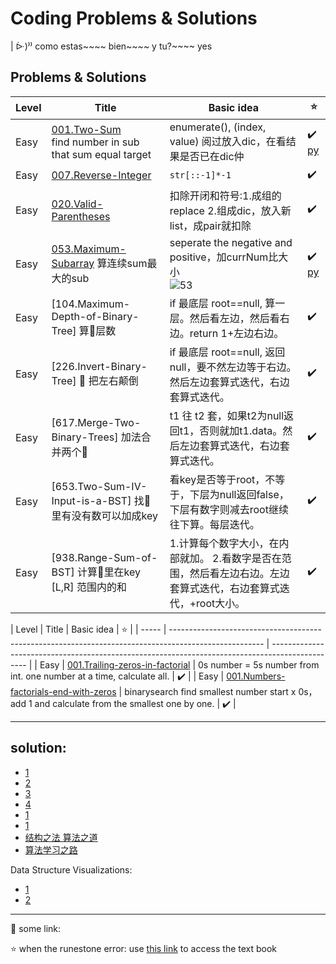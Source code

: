 


# Coding Problems & Solutions


| ᐕ)⁾⁾ como estas~~~~ bien~~~~ y tu?~~~~ yes


## Problems & Solutions

| Level | Title                                                                                              | Basic idea                                                                                                       | ⭐                                                                                                            |
| ----- | -------------------------------------------------------------------------------------------------- | ---------------------------------------------------------------------------------------------------------------- | ------------------------------------------------------------------------------------------------------------ |
| Easy  | [001.Two-Sum](https://leetcode.com/problems/two-sum) <br> find number in sub that sum equal target | enumerate(), (index, value) 阅过放入dic，在看结果是否已在dic仲                                                   | ✔️ [py](https://github.com/ocholuo/language/blob/master/be-careful-donot-delete-leecode/leepy/001.two-sum.py) |
| Easy  | [007.Reverse-Integer](https://leetcode.com/problems/reverse-integer)                               | `str[::-1]*-1`                                                                                                   | ✔️                                                                                                            |
| Easy  | [020.Valid-Parentheses](https://leetcode.com/problems/valid-parentheses)                           | 扣除开闭和符号:1.成组的replace 2.组成dic，放入新list，成pair就扣除                                               | ✔️                                                                                                            |
| Easy  | [053.Maximum-Subarray](https://leetcode.com/problems/maximum-subarray) 算连续sum最大的sub          | seperate the negative and positive，加currNum比大小 <br> ![53](https://i.imgur.com/ypKGaWv.png)                  | ✔️   [py]()                                                                                                         |
| Easy  | [104.Maximum-Depth-of-Binary-Tree] 算🌲层数                                                         | if 最底层 root==null, 算一层。然后看左边，然后看右边。return 1+左边右边。                                        | ✔️                                                                                                            |
| Easy  | [226.Invert-Binary-Tree] 🌲 把左右颠倒                                                              | if 最底层 root==null, 返回null，要不然左边等于右边。然后左边套算式迭代，右边套算式迭代。                         | ✔️                                                                                                            |
| Easy  | [617.Merge-Two-Binary-Trees] 加法合并两个🌲                                                         | t1 往 t2 套，如果t2为null返回t1，否则就加t1.data。然后左边套算式迭代，右边套算式迭代。                           | ✔️                                                                                                            |
| Easy  | [653.Two-Sum-IV-Input-is-a-BST] 找🌲里有没有数可以加成key                                           | 看key是否等于root，不等于，下层为null返回false，下层有数字则减去root继续往下算。每层迭代。                       | ✔️                                                                                                            |
| Easy  | [938.Range-Sum-of-BST] 计算🌲里在key [L,R] 范围内的和                                               | 1.计算每个数字大小，在内部就加。 2.看数字是否在范围，然后看左边右边。左边套算式迭代，右边套算式迭代，+root大小。 | ✔️                                                                                                            |



| Level | Title                                                                                                 | Basic idea                                                                                      | ⭐ |
| ----- | ----------------------------------------------------------------------------------------------------- | ----------------------------------------------------------------------------------------------- |
| Easy  | [001.Trailing-zeros-in-factorial](./interviewQ/2020-09-04-Trailing-zeros-in-factorial.md)             | 0s number = 5s number from int. one number at a time, calculate all.                            | ✔️ |
| Easy  | [001.Numbers-factorials-end-with-zeros](./interviewQ/2020-09-04-Numbers-factorials-end-with-zeros.md) | binarysearch find smallest number start x 0s，add 1 and calculate from the smallest one by one. | ✔️ |



---

## solution:

- [1](https://github.com/qiyuangong/leetcode)
- [2](https://github.com/TheAlgorithms/Python/blob/master/DIRECTORY.md)
- [3](https://github.com/csujedihy/lc-all-solutions/blob/master/001.two-sum/question.md)
- [4](https://www.jianshu.com/p/a6aa07fc9f05)
- [1](https://leetcode.com/problemset/all/?difficulty=Easy)
- [1](https://leetcode.com/problemset/top-100-liked-questions/?difficulty=Easy)
- [结构之法 算法之道](https://blog.csdn.net/v_JULY_v/article/list/5)
- [算法学习之路](http://zh.lucida.me/blog/on-learning-algorithms/)

Data Structure Visualizations:
- [1](https://www.cs.usfca.edu/~galles/visualization/Algorithms.html)
- [2](https://visualgo.net/en)

---


:purple_heart: some link:

⭐ when the runestone error: use [this link](https://runestone.academy/runestone/books/published/fopp/AdvancedAccumulation/toctree.html) to access the text book
